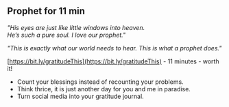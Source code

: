<!-- title: Gratitude changes -->

## Prophet for 11 min

_"His eyes are just like little windows into heaven.   
He’s such a pure soul. I love our prophet."_
  
_"This is exactly what our world needs to hear. This is what a prophet does."_

[https://bit.ly/gratitudeThis](https://bit.ly/gratitudeThis) - 11 minutes - worth it!

- Count your blessings instead of recounting your problems.
- Think thrice, it is just another day for you and me in paradise. 
- Turn social media into your gratitude journal.


